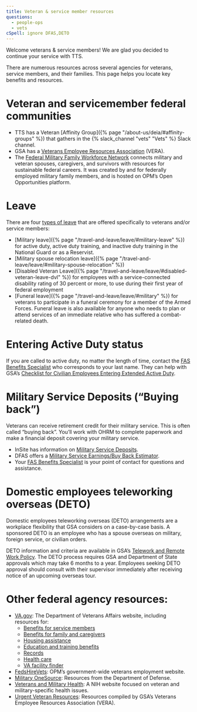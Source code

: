 ```yaml
---
title: Veteran & service member resources
questions:
  - people-ops
  - vets
cSpell: ignore DFAS,DETO
---
```

Welcome veterans & service members!
We are glad you decided to continue your service with TTS. 

There are numerous resources across several agencies for veterans, service members, and their families. This page helps you locate key benefits and resources.

# Veteran and servicemember federal communities
- TTS has a Veteran [Affinity Group]({% page "/about-us/deia/#affinity-groups" %}) that gathers in the {% slack_channel "vets" "Vets" %} Slack channel.
- GSA has a [Veterans Employee Resources Association](https://insite.gsa.gov/about-us/agency-initiatives/veterans-employee-resources-association) (VERA).
- The [Federal Military Family Workforce Network](https://openopps.usajobs.gov/communities/14) connects military and veteran spouses, caregivers, and survivors with resources for sustainable federal careers. It was created by and for federally employed military family members, and is hosted on OPM’s Open Opportunities platform.

# Leave
There are four [types of leave](https://docs.google.com/spreadsheets/u/0/d/1-dm0tptMsZ2FKhuta52RFEiN4Sfkd9coYN0_tjQCe9Y/edit) that are offered specifically to veterans and/or service members:
- [Military leave]({% page "/travel-and-leave/leave/#military-leave" %}) for active duty, active duty training, and inactive duty training in the National Guard or as a Reservist.
- [Military spouse relocation leave]({% page "/travel-and-leave/leave/#military-spouse-relocation" %})
- [Disabled Veteran Leave]({% page "/travel-and-leave/leave/#disabled-veteran-leave-dvl" %}) for employees with a service-connected disability rating of 30 percent or more, to use during their first year of federal employment
- [Funeral leave]({% page "/travel-and-leave/leave/#military" %}) for veterans to participate in a funeral ceremony for a member of the Armed Forces. Funeral leave is also available for anyone who needs to plan or attend services of an immediate relative who has suffered a combat-related death.

# Entering Active Duty status
If you are called to active duty, no matter the length of time, contact the [FAS Benefits Specialist](https://docs.google.com/document/d/15glvq9UakKUN8XTRTa6gRkhBHm2whhQyAGmf8ibTtBs/edit) who corresponds to your last name. They can help with GSA’s [Checklist for Civilian Employees Entering Extended Active Duty](https://www.gsa.gov/reference/forms/civilian-employees-entering-extended-active-duty-checklist).

# Military Service Deposits (“Buying back”)
Veterans can receive retirement credit for their military service. This is often called “buying back”. You’ll work with OHRM to complete paperwork and make a financial deposit covering your military service.
- InSite has information on [Military Service Deposits](https://insite.gsa.gov/topics/hr-pay-and-leave/benefits/military-service-deposits). 
- DFAS offers a [Military Service Earnings/Buy Back Estimator](https://www.dfas.mil/civilianemployees/militaryservice/militaryservicedeposits/estimator/).
- Your [FAS Benefits Specialist](https://docs.google.com/document/d/15glvq9UakKUN8XTRTa6gRkhBHm2whhQyAGmf8ibTtBs/edit) is your point of contact for questions and assistance.

# Domestic employees teleworking overseas (DETO) 
Domestic employees teleworking overseas (DETO) arrangements are a workplace flexibility that GSA considers on a case-by-case basis. A sponsored DETO is an employee who has a spouse overseas on military, foreign service, or civilian orders. 

DETO information and criteria are available in GSA’s [Telework and Remote Work Policy](https://www.gsa.gov/directives-library/gsa-telework-and-remote-work-policy). The DETO process requires GSA and Department of State approvals which may take 6 months to a year. Employees seeking DETO approval should consult with their supervisor immediately after receiving notice of an upcoming overseas tour.

# Other federal agency resources:
- [VA.gov](https://www.va.gov/): The Department of Veterans Affairs website, including resources for:
  - [Benefits for service members](https://www.va.gov/service-member-benefits)
  - [Benefits for family and caregivers](https://www.va.gov/family-member-benefits)
  - [Housing assistance](https://www.va.gov/housing-assistance)
  - [Education and training benefits](https://www.va.gov/education)
  - [Records](https://www.va.gov/records)
  - [Health care](https://www.va.gov/health-care)
  - [VA facility finder](https://www.va.gov/directory/guide/home.asp)
- [FedsHireVets](https://www.opm.gov/fedshirevets/): OPM’s government-wide veterans employment website.
- [Military OneSource](https://www.militaryonesource.mil/military-life/): Resources from the Department of Defense.
- [Veterans and Military Health](https://medlineplus.gov/veteransandmilitaryhealth.html): A NIH website focused on veteran and military-specific health issues.
- [Urgent Veteran Resources](https://docs.google.com/document/d/1H70Wr2RrhYUClwMsotdnwXWMWBluOPOMYWJLV7j-YqI/edit): Resources compiled by GSA’s Veterans Employee Resources Association (VERA).

